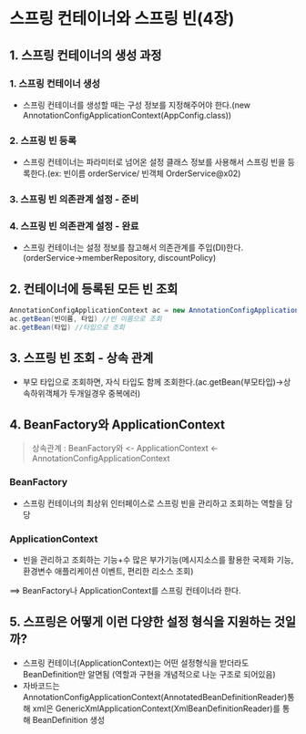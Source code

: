 # 스프링 컨테이너와 스프링 빈(4장)
## 1. 스프링 컨테이너의 생성 과정
### 1. 스프링 컨테이너 생성
- 스프링 컨테이너를 생성할 때는 구성 정보를 지정해주어야 한다.(new AnnotationConfigApplicationContext(AppConfig.class))
### 2. 스프링 빈 등록
- 스프링 컨테이너는 파라미터로 넘어온 설정 클래스 정보를 사용해서 스프링 빈을 등록한다.(ex: 빈이름 orderService/ 빈객체 OrderService@x02)
### 3. 스프링 빈 의존관계 설정 - 준비
### 4. 스프링 빈 의존관계 설정 - 완료
- 스프링 컨테이너는 설정 정보를 참고해서 의존관계를 주입(DI)한다.(orderService->memberRepository, discountPolicy)

## 2. 컨테이너에 등록된 모든 빈 조회
```java
AnnotationConfigApplicationContext ac = new AnnotationConfigApplicationContext(AppConfig.class);
ac.getBean(빈이름, 타입) //빈 이름으로 조회
ac.getBean(타입) //타입으로 조회

````
## 3. 스프링 빈 조회 - 상속 관계
 - 부모 타입으로 조회하면, 자식 타입도 함께 조회한다.(ac.getBean(부모타입)->상속하위객체가 두개일경우 중복에러)
 
## 4. BeanFactory와 ApplicationContext
> 상속관계 : BeanFactory와 <- ApplicationContext <- AnnotationConfigApplicationContext

### BeanFactory
- 스프링 컨테이너의 최상위 인터페이스로 스프링 빈을 관리하고 조회하는 역할을 담당

### ApplicationContext
- 빈을 관리하고 조회하는 기능+수 많은 부가기능(메시지소스를 활용한 국제화 기능, 환경변수 애플리케이션 이벤트, 편리한 리소스 조회)

==> BeanFactory나 ApplicationContext를 스프링 컨테이너라 한다.

## 5. 스프링은 어떻게 이런 다양한 설정 형식을 지원하는 것일까?
 - 스프링 컨테이너(ApplicationContext)는 어떤 설정형식을 받더라도 BeanDefinition만 알면됨 (역할과 구현을 개념적으로 나눈 구조로 되어있음)
 - 자바코드는 AnnotationConfigApplicationContext(AnnotatedBeanDefinitionReader)통해 
 xml은 GenericXmlApplicationContext(XmlBeanDefinitionReader)를 통해
 BeanDefinition 생성
